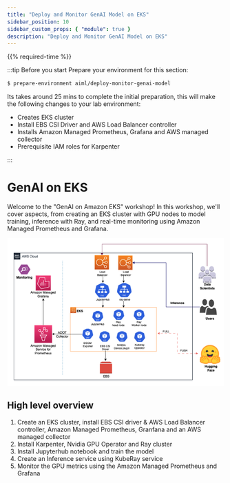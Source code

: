 ```yaml
---
title: "Deploy and Monitor GenAI Model on EKS"
sidebar_position: 10
sidebar_custom_props: { "module": true }
description: "Deploy and Monitor GenAI Model on EKS"
---
```



{{% required-time %}}

:::tip Before you start
Prepare your environment for this section:

```bash timeout=1800 wait=30
$ prepare-environment aiml/deploy-monitor-genai-model
```

Its takes around 25 mins to complete the initial preparation, this will make the following changes to your lab environment:

 - Creates EKS cluster 
 - Install EBS CSI Driver and AWS Load Balancer controller
 - Installs Amazon Managed Prometheus, Grafana and AWS managed collector
 - Prerequisite IAM roles for Karpenter 

:::


# GenAI on EKS 

Welcome to the "GenAI on Amazon EKS" workshop! In this workshop, we'll cover aspects, from creating an EKS cluster with GPU nodes to model training, inference with Ray, and real-time monitoring using Amazon Managed Prometheus and Grafana.

![Build Model](./assets/GenAI-on-EKS.png)


## High level overview 

 1. Create an EKS cluster, install EBS CSI driver & AWS Load Balancer controller, Amazon Managed Prometheus, Granfana and an AWS managed collector
 2. Install Karpenter, Nvidia GPU Operator and Ray cluster 
 2. Install Jupyterhub notebook and train the model
 4. Create an Inference service using KubeRay service
 5. Monitor the GPU metrics using the Amazon Managed Prometheus and Grafana 

